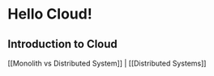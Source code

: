 # Hello Cloud!

## Introduction to Cloud

[[Monolith vs Distributed System]] | [[Distributed Systems]] 
